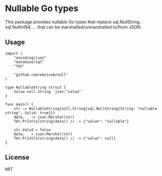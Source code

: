# Nullable Go types

This package provides nullable Go types that replace sql.NullString, sql.NullInt64, ... that can be marshalled/unmarshalled to/from JSON.

## Usage

```
import (
    "encoding/json"
    "database/sql"
    "fmt"

    "github.com/emvicom/null"
)

type NullableString struct {
    Value null.String `json:"value"`
}

func main() {
    str := NullableString{null.String{sql.NullString{String: "nullable string", Valid: true}}}
    data, _ := json.Marshal(str)
    fmt.Println(string(data)) // -> {"value": "nullable"}

    str.Valid = false
    data, _ = json.Marshal(str)
    fmt.Println(string(data)) // -> {"value": null}
}
```

## License

MIT
